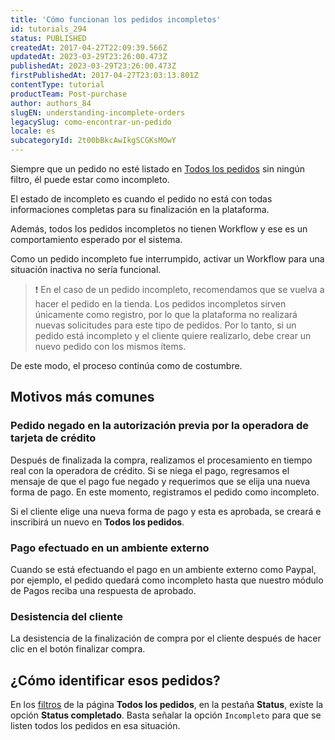 ```yaml
---
title: 'Cómo funcionan los pedidos incompletos'
id: tutorials_294
status: PUBLISHED
createdAt: 2017-04-27T22:09:39.566Z
updatedAt: 2023-03-29T23:26:00.473Z
publishedAt: 2023-03-29T23:26:00.473Z
firstPublishedAt: 2017-04-27T23:03:13.801Z
contentType: tutorial
productTeam: Post-purchase
author: authors_84
slugEN: understanding-incomplete-orders
legacySlug: como-encontrar-un-pedido
locale: es
subcategoryId: 2t00bBkcAwIkgSCGKsMOwY
---
```


Siempre que un pedido no esté listado en [Todos los pedidos](/es/tutorial/todos-os-pedidos--2QTduKHAJMFIZ3BAsi6Pi) sin ningún filtro, él puede estar como incompleto.

El estado de incompleto es cuando el pedido no está con todas informaciones completas para su finalización en la plataforma.

Además, todos los pedidos incompletos no tienen Workflow y ese es un comportamiento esperado por el sistema. 

Como un pedido incompleto fue interrumpido, activar un Workflow para una situación inactiva no sería funcional. 

> ❗ En el caso de un pedido incompleto, recomendamos que se vuelva a hacer el pedido en la tienda. Los pedidos incompletos sirven únicamente como registro, por lo que la plataforma no realizará nuevas solicitudes para este tipo de pedidos. Por lo tanto, si un pedido está incompleto y el cliente quiere realizarlo, debe crear un nuevo pedido con los mismos ítems.

De este modo, el proceso continúa como de costumbre.

## Motivos más comunes

### Pedido negado en la autorización previa por la operadora de tarjeta de crédito

Después de finalizada la compra, realizamos el procesamiento en tiempo real con la operadora de crédito. Si se niega el pago, regresamos el mensaje de que el pago fue negado y requerimos que se elija una nueva forma de pago. En este momento, registramos el pedido como incompleto.

Si el cliente elige una nueva forma de pago y esta es aprobada, se creará e inscribirá un nuevo en **Todos los pedidos**.

### Pago efectuado en un ambiente externo 

Cuando se está efectuando el pago en un ambiente externo como Paypal, por ejemplo, el pedido quedará como incompleto hasta que nuestro módulo de Pagos reciba una respuesta de aprobado.

### Desistencia del cliente

La desistencia de la finalización de compra por el cliente después de hacer clic en el botón finalizar compra.

## ¿Cómo identificar esos pedidos?

En los [filtros](/es/tutorial/filtrar-todos-pedidos--tutorials_192) de la página **Todos los pedidos**, en la pestaña **Status**, existe la opción **Status completado**. Basta señalar la opción `Incompleto` para que se listen todos los pedidos en esa situación.

